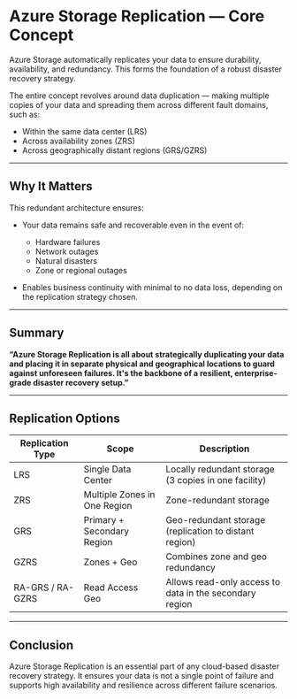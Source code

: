 # Azure Storage Replication — Core Concept

Azure Storage automatically replicates your data to ensure durability, availability, and redundancy. This forms the foundation of a robust disaster recovery strategy.

The entire concept revolves around data duplication — making multiple copies of your data and spreading them across different fault domains, such as:

- Within the same data center (LRS)
- Across availability zones (ZRS)
- Across geographically distant regions (GRS/GZRS)

---

## Why It Matters

This redundant architecture ensures:

- Your data remains safe and recoverable even in the event of:
  - Hardware failures
  - Network outages
  - Natural disasters
  - Zone or regional outages

- Enables business continuity with minimal to no data loss, depending on the replication strategy chosen.

---

## Summary

**“Azure Storage Replication is all about strategically duplicating your data and placing it in separate physical and geographical locations to guard against unforeseen failures. It's the backbone of a resilient, enterprise-grade disaster recovery setup.”**

---

## Replication Options

| Replication Type | Scope                        | Description                                              |
|------------------|------------------------------|----------------------------------------------------------|
| LRS              | Single Data Center           | Locally redundant storage (3 copies in one facility)     |
| ZRS              | Multiple Zones in One Region | Zone-redundant storage                                   |
| GRS              | Primary + Secondary Region   | Geo-redundant storage (replication to distant region)    |
| GZRS             | Zones + Geo                  | Combines zone and geo redundancy                         |
| RA-GRS / RA-GZRS | Read Access Geo              | Allows read-only access to data in the secondary region  |

---

## Conclusion

Azure Storage Replication is an essential part of any cloud-based disaster recovery strategy. It ensures your data is not a single point of failure and supports high availability and resilience across different failure scenarios.
